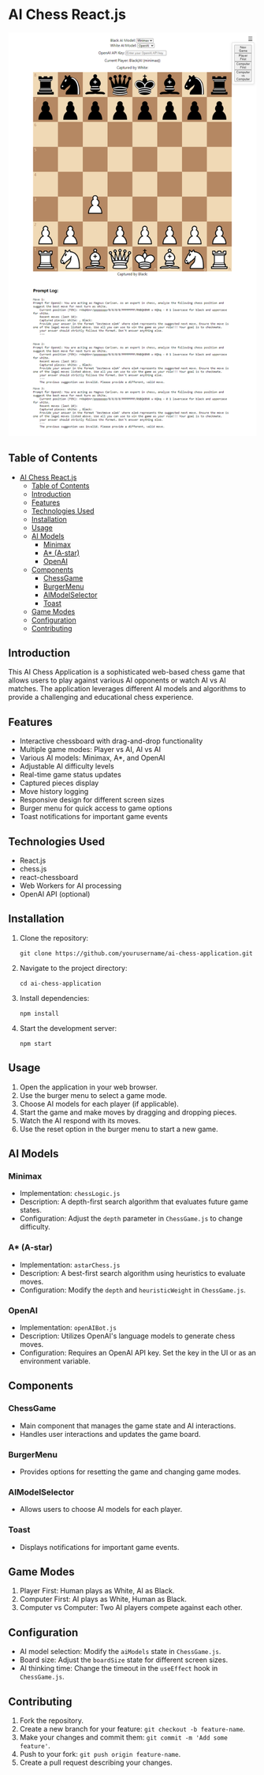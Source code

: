 # AI Chess React.js

![alt text](demo.png)

## Table of Contents

- [AI Chess React.js](#ai-chess-reactjs)
  - [Table of Contents](#table-of-contents)
  - [Introduction](#introduction)
  - [Features](#features)
  - [Technologies Used](#technologies-used)
  - [Installation](#installation)
  - [Usage](#usage)
  - [AI Models](#ai-models)
    - [Minimax](#minimax)
    - [A\* (A-star)](#a-a-star)
    - [OpenAI](#openai)
  - [Components](#components)
    - [ChessGame](#chessgame)
    - [BurgerMenu](#burgermenu)
    - [AIModelSelector](#aimodelselector)
    - [Toast](#toast)
  - [Game Modes](#game-modes)
  - [Configuration](#configuration)
  - [Contributing](#contributing)

## Introduction

This AI Chess Application is a sophisticated web-based chess game that allows users to play against various AI opponents or watch AI vs AI matches. The application leverages different AI models and algorithms to provide a challenging and educational chess experience.

## Features

- Interactive chessboard with drag-and-drop functionality
- Multiple game modes: Player vs AI, AI vs AI
- Various AI models: Minimax, A\*, and OpenAI
- Adjustable AI difficulty levels
- Real-time game status updates
- Captured pieces display
- Move history logging
- Responsive design for different screen sizes
- Burger menu for quick access to game options
- Toast notifications for important game events

## Technologies Used

- React.js
- chess.js
- react-chessboard
- Web Workers for AI processing
- OpenAI API (optional)

## Installation

1. Clone the repository:

   ```
   git clone https://github.com/yourusername/ai-chess-application.git
   ```

2. Navigate to the project directory:

   ```
   cd ai-chess-application
   ```

3. Install dependencies:

   ```
   npm install
   ```

4. Start the development server:
   ```
   npm start
   ```

## Usage

1. Open the application in your web browser.
2. Use the burger menu to select a game mode.
3. Choose AI models for each player (if applicable).
4. Start the game and make moves by dragging and dropping pieces.
5. Watch the AI respond with its moves.
6. Use the reset option in the burger menu to start a new game.

## AI Models

### Minimax

- Implementation: `chessLogic.js`
- Description: A depth-first search algorithm that evaluates future game states.
- Configuration: Adjust the `depth` parameter in `ChessGame.js` to change difficulty.

### A\* (A-star)

- Implementation: `astarChess.js`
- Description: A best-first search algorithm using heuristics to evaluate moves.
- Configuration: Modify the `depth` and `heuristicWeight` in `ChessGame.js`.

### OpenAI

- Implementation: `openAIBot.js`
- Description: Utilizes OpenAI's language models to generate chess moves.
- Configuration: Requires an OpenAI API key. Set the key in the UI or as an environment variable.

## Components

### ChessGame

- Main component that manages the game state and AI interactions.
- Handles user interactions and updates the game board.

### BurgerMenu

- Provides options for resetting the game and changing game modes.

### AIModelSelector

- Allows users to choose AI models for each player.

### Toast

- Displays notifications for important game events.

## Game Modes

1. Player First: Human plays as White, AI as Black.
2. Computer First: AI plays as White, Human as Black.
3. Computer vs Computer: Two AI players compete against each other.

## Configuration

- AI model selection: Modify the `aiModels` state in `ChessGame.js`.
- Board size: Adjust the `boardSize` state for different screen sizes.
- AI thinking time: Change the timeout in the `useEffect` hook in `ChessGame.js`.

## Contributing

1. Fork the repository.
2. Create a new branch for your feature: `git checkout -b feature-name`.
3. Make your changes and commit them: `git commit -m 'Add some feature'`.
4. Push to your fork: `git push origin feature-name`.
5. Create a pull request describing your changes.
